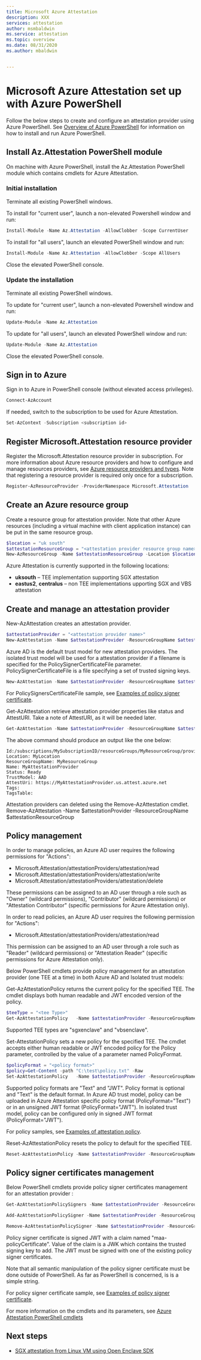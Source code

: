 ```yaml
---
title: Microsoft Azure Attestation 
description: XXX
services: attestation
author: msmbaldwin
ms.service: attestation
ms.topic: overview
ms.date: 08/31/2020
ms.author: mbaldwin


---
```

# Microsoft Azure Attestation set up with Azure PowerShell

Follow the below steps to create and configure an attestation provider using Azure PowerShell. See [Overview of Azure PowerShell](https://docs.microsoft.com/en-us/powershell/azure/?view=azps-2.8.0&viewFallbackFrom=azps-2.4.0) for information on how to install and run Azure PowerShell.

## Install Az.Attestation PowerShell module

On machine with Azure PowerShell, install the Az.Attestation PowerShell module which contains cmdlets for Azure Attestation.  

### Initial installation

Terminate all existing PowerShell windows.

To install for "current user", launch a non-elevated Powershell window and run:

```powershell
Install-Module -Name Az.Attestation -AllowClobber -Scope CurrentUser
```

To install for "all users", launch an elevated PowerShell window and run:

```powershell
Install-Module -Name Az.Attestation -AllowClobber -Scope AllUsers
```

Close the elevated PowerShell console.

### Update the installation

Terminate all existing PowerShell windows.

To update for "current user", launch a non-elevated Powershell window and run:

```powershell
Update-Module -Name Az.Attestation
```

To update for "all users", launch an elevated PowerShell window and run:

```powershell
Update-Module -Name Az.Attestation
```

Close the elevated PowerShell console.

## Sign in to Azure

Sign in to Azure in PowerShell console (without elevated access privileges).

```powershell
Connect-AzAccount
```

If needed, switch to the subscription to be used for Azure Attestation.

```powershell
Set-AzContext -Subscription <subscription id>  
```

## Register Microsoft.Attestation resource provider

Register the Microsoft.Attestation resource provider in subscription. For more information about Azure resource providers and how to configure and manage resources providers, see [Azure resource providers and types](https://docs.microsoft.com/en-us/azure/azure-resource-manager/management/resource-providers-and-types). Note that registering a resource provider is required only once for a subscription. 

```powershell
Register-AzResourceProvider -ProviderNamespace Microsoft.Attestation 
```

## Create an Azure resource group

Create a resource group for attestation provider. Note that other Azure resources (including a virtual machine with client application instance) can be put in the same resource group.

```powershell
$location = "uk south" 
$attestationResourceGroup = "<attestation provider resource group name>"
New-AzResourceGroup -Name $attestationResourceGroup -Location $location 
```

Azure Attestation is currently supported in the following locations:
- **uksouth** – TEE implementation supporting SGX attestation
- **eastus2**, **centralus** – non TEE implementations upporting SGX and VBS attestation

## Create and manage an attestation provider

New-AzAttestation creates an attestation provider.

```powershell
$attestationProvider = "<attestation provider name>" 
New-AzAttestation -Name $attestationProvider -ResourceGroupName $attestationResourceGroup -Location $location
```

Azure AD is the default trust model for new attestation providers. The isolated trust model will be used for a attestation provider if a filename is specified for the PolicySignerCertificateFile parameter. PolicySignerCertificateFile is a file specifying a set of trusted signing keys.

```powershell
New-AzAttestation -Name $attestationProvider -ResourceGroupName $attestationResourceGroup -Location $location -PolicySignersCertificateFile "C:\test\policySignersCertificates.pem"
```

For PolicySignersCertificateFile sample, see [Examples of policy signer certificate](policysigner-samples.md).

Get-AzAttestation retrieve attestation provider properties like status and AttestURI. Take a note of AttestURI, as it will be needed later.

```powershell
Get-AzAttestation -Name $attestationProvider -ResourceGroupName $attestationResourceGroup  
```

The above command should produce an output like the one below: 

```
Id:/subscriptions/MySubscriptionID/resourceGroups/MyResourceGroup/providers/Microsoft.Attestation/attestationProviders/MyAttestationProvider
Location: MyLocation
ResourceGroupName: MyResourceGroup
Name: MyAttestationProvider
Status: Ready
TrustModel: AAD
AttestUri: https://MyAttestationProvider.us.attest.azure.net 
Tags: 
TagsTable: 
```

Attestation providers can deleted using the Remove-AzAttestation cmdlet.  
Remove-AzAttestation -Name $attestationProvider -ResourceGroupName $attestationResourceGroup

## Policy management

In order to manage policies, an Azure AD user requires the following permissions for "Actions":
- Microsoft.Attestation/attestationProviders/attestation/read
- Microsoft.Attestation/attestationProviders/attestation/write
- Microsoft.Attestation/attestationProviders/attestation/delete

These permissions can be assigned to an AD user through a role such as "Owner" (wildcard permissions), "Contributor" (wildcard permissions) or "Attestation Contributor" (specific permissions for Azure Attestation only).  

In order to read policies, an Azure AD user requires the following permission for "Actions":
- Microsoft.Attestation/attestationProviders/attestation/read

This permission can be assigned to an AD user through a role such as "Reader" (wildcard permissions) or "Attestation Reader" (specific permissions for Azure Attestation only).

Below PowerShell cmdlets provide policy management for an attestation provider (one TEE at a time) in both Azure AD and Isolated trust models:

Get-AzAttestationPolicy returns the current policy for the specified TEE. The cmdlet displays both human readable and JWT encoded version of the policy.

```powershell
$teeType = "<tee Type>"
Get-AzAttestationPolicy   -Name $attestationProvider -ResourceGroupName $attestationResourceGroup -Tee $teeType 
```

Supported TEE types are "sgxenclave" and "vbsenclave".

Set-AttestationPolicy sets a new policy for the specified TEE. The cmdlet accepts either human readable or JWT encoded policy for the Policy parameter, controlled by the value of a parameter named PolicyFormat.

```powershell
$policyFormat = "<policy format>"
$policy=Get-Content -path "C:\test\policy.txt" -Raw
Set-AzAttestationPolicy   -Name $attestationProvider -ResourceGroupName $attestationResourceGroup -Tee $teeType -Policy $policy -PolicyFormat $policyFormat 
```
Supported policy formats are "Text" and "JWT". Policy format is optional and "Text" is the default format. 
In Azure AD trust model, policy can be uploaded in Azure Attestation specific policy format (PolicyFormat="Text") or in an unsigned JWT format (PolicyFormat="JWT"). 
In isolated trust model, policy can be configured only in signed JWT format (PolicyFormat="JWT").

For policy samples, see [Examples of attestation policy](policy-samples.md).

Reset-AzAttestationPolicy resets the policy to default for the specified TEE.

```powershell
Reset-AzAttestationPolicy -Name $attestationProvider -ResourceGroupName $attestationResourceGroup -Tee $teeType 
```

## Policy signer certificates management

Below PowerShell cmdlets provide policy signer certificates management for an attestation provider :

```powershell
Get-AzAttestationPolicySigners -Name $attestationProvider -ResourceGroupName $attestationResourceGroup

Add-AzAttestationPolicySigner -Name $attestationProvider -ResourceGroupName $attestationResourceGroup -Signer <signer>

Remove-AzAttestationPolicySigner -Name $attestationProvider -ResourceGroupName $attestationResourceGroup -Signer <signer>
```

Policy signer certificate is signed JWT with a claim named "maa-policyCertificate". Value of the claim is a JWK which contains the trusted signing key to add. The JWT must be signed with one of the existing policy signer certificates.

Note that all semantic manipulation of the policy signer certificate must be done outside of PowerShell. As far as PowerShell is concerned, is is a simple string.

For policy signer certificate sample, see [Examples of policy signer certificate](policysigner-samples.md).

For more information on the cmdlets and its parameters, see [Azure Attestation PowerShell cmdlets](https://docs.microsoft.com/en-us/powershell/module/az.attestation/?view=azps-4.3.0#attestation) 

## Next steps

- [SGX attestation from Linux VM using Open Enclave SDK](tutorials.md)
